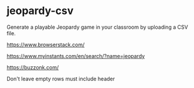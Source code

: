 # jeopardy-csv

Generate a playable Jeopardy game in your classroom by uploading a CSV file.

https://www.browserstack.com/

https://www.myinstants.com/en/search/?name=jeopardy

https://buzzonk.com/

Don't leave empty rows must include header
